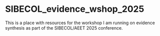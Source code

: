 # SIBECOL_evidence_wshop_2025
This is a place with resources for the workshop I am running on evidence synthesis as part of the SIBECOL/AEET 2025 conference.

